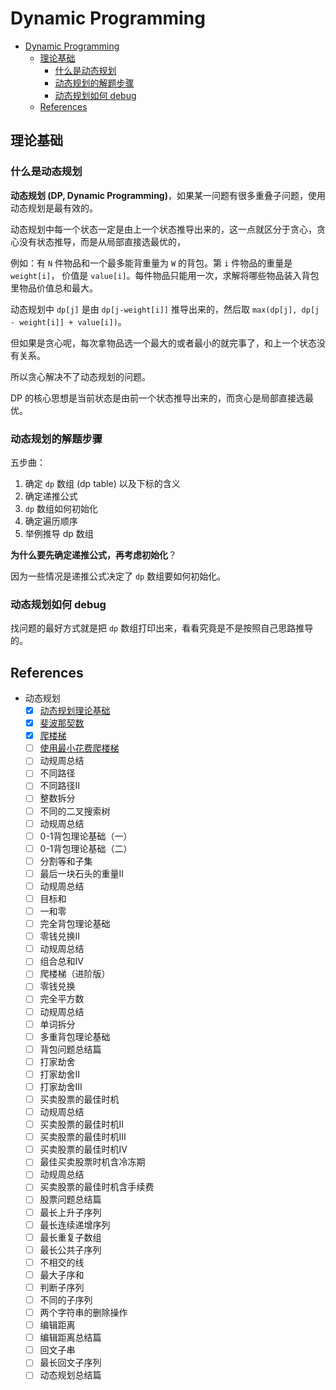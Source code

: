 # Dynamic Programming

- [Dynamic Programming](#dynamic-programming)
  - [理论基础](#理论基础)
    - [什么是动态规划](#什么是动态规划)
    - [动态规划的解题步骤](#动态规划的解题步骤)
    - [动态规划如何 debug](#动态规划如何-debug)
  - [References](#references)

## 理论基础

### 什么是动态规划

**动态规划 (DP, Dynamic Programming)**，如果某一问题有很多重叠子问题，使用动态规划是最有效的。

动态规划中每一个状态一定是由上一个状态推导出来的，这一点就区分于贪心，贪心没有状态推导，而是从局部直接选最优的，

例如：有 `N` 件物品和一个最多能背重量为 `W` 的背包。第 `i` 件物品的重量是 `weight[i]`，
价值是 `value[i]`。每件物品只能用一次，求解将哪些物品装入背包里物品价值总和最大。

动态规划中 `dp[j]` 是由 `dp[j-weight[i]]` 推导出来的，然后取
`max(dp[j], dp[j - weight[i]] + value[i])`。

但如果是贪心呢，每次拿物品选一个最大的或者最小的就完事了，和上一个状态没有关系。

所以贪心解决不了动态规划的问题。

DP 的核心思想是当前状态是由前一个状态推导出来的，而贪心是局部直接选最优。

### 动态规划的解题步骤

五步曲：

1. 确定 `dp` 数组 (dp table) 以及下标的含义
2. 确定递推公式
3. `dp` 数组如何初始化
4. 确定遍历顺序
5. 举例推导 dp 数组

**为什么要先确定递推公式，再考虑初始化**？

因为一些情况是递推公式决定了 `dp` 数组要如何初始化。

### 动态规划如何 debug

找问题的最好方式就是把 `dp` 数组打印出来，看看究竟是不是按照自己思路推导的。

## References

- 动态规划
  - [x] [动态规划理论基础](https://programmercarl.com/%E5%8A%A8%E6%80%81%E8%A7%84%E5%88%92%E7%90%86%E8%AE%BA%E5%9F%BA%E7%A1%80.html)
  - [x] [斐波那契数](https://programmercarl.com/0509.%E6%96%90%E6%B3%A2%E9%82%A3%E5%A5%91%E6%95%B0.html)
  - [x] [爬楼梯](https://programmercarl.com/0070.%E7%88%AC%E6%A5%BC%E6%A2%AF.html)
  - [ ] [使用最小花费爬楼梯](https://programmercarl.com/0746.%E4%BD%BF%E7%94%A8%E6%9C%80%E5%B0%8F%E8%8A%B1%E8%B4%B9%E7%88%AC%E6%A5%BC%E6%A2%AF.html)
  - [ ] 动规周总结
  - [ ] 不同路径
  - [ ] 不同路径II
  - [ ] 整数拆分
  - [ ] 不同的二叉搜索树
  - [ ] 动规周总结
  - [ ] 0-1背包理论基础（一）
  - [ ] 0-1背包理论基础（二）
  - [ ] 分割等和子集
  - [ ] 最后一块石头的重量II
  - [ ] 动规周总结
  - [ ] 目标和
  - [ ] 一和零
  - [ ] 完全背包理论基础
  - [ ] 零钱兑换II
  - [ ] 动规周总结
  - [ ] 组合总和Ⅳ
  - [ ] 爬楼梯（进阶版）
  - [ ] 零钱兑换
  - [ ] 完全平方数
  - [ ] 动规周总结
  - [ ] 单词拆分
  - [ ] 多重背包理论基础
  - [ ] 背包问题总结篇
  - [ ] 打家劫舍
  - [ ] 打家劫舍II
  - [ ] 打家劫舍III
  - [ ] 买卖股票的最佳时机
  - [ ] 动规周总结
  - [ ] 买卖股票的最佳时机II
  - [ ] 买卖股票的最佳时机III
  - [ ] 买卖股票的最佳时机IV
  - [ ] 最佳买卖股票时机含冷冻期
  - [ ] 动规周总结
  - [ ] 买卖股票的最佳时机含手续费
  - [ ] 股票问题总结篇
  - [ ] 最长上升子序列
  - [ ] 最长连续递增序列
  - [ ] 最长重复子数组
  - [ ] 最长公共子序列
  - [ ] 不相交的线
  - [ ] 最大子序和
  - [ ] 判断子序列
  - [ ] 不同的子序列
  - [ ] 两个字符串的删除操作
  - [ ] 编辑距离
  - [ ] 编辑距离总结篇
  - [ ] 回文子串
  - [ ] 最长回文子序列
  - [ ] 动态规划总结篇
